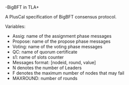 -BigBFT in TLA+

A PlusCal specification of BigBFT consensus protocol.

Variables:

- Assig: name of the assignment phase messages
- Propose: name of the propose phase messages
- Voting: name of the voting phase messages
- QC: name of quorum certificate
- s1: name of slots counter
- Messages format: [nodeid, round, value]
- N denotes the number of Leaders
- F denotes the maximum number of nodes that may fail
- MAXROUND: number of rounds


